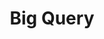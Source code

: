 ---
title: Big Query
description: Discover insights and best practices for managing Big Query datasets.
---